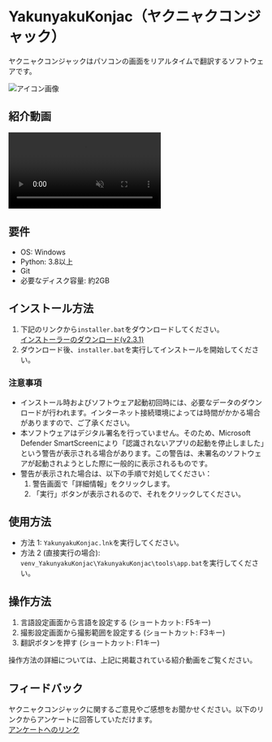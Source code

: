 # YakunyakuKonjac（ヤクニャクコンジャック）
ヤクニャクコンジャックはパソコンの画面をリアルタイムで翻訳するソフトウェアです。

![アイコン画像](https://github.com/k4r44g3/YakunyakuKonjac/assets/127704026/9e3e66ed-6701-4e31-b6ff-449135f3e2b2)

## 紹介動画
<div><video controls src="https://github.com/k4r44g3/YakunyakuKonjac/assets/127704026/10f80d50-2478-43b5-af46-8d524718c784" muted="false"></video></div>

## 要件
- OS: Windows
- Python: 3.8以上
- Git
- 必要なディスク容量: 約2GB

## インストール方法
1. 下記のリンクから`installer.bat`をダウンロードしてください。<br>
[インストーラーのダウンロード(v2.3.1)](https://github.com/k4r44g3/YakunyakuKonjac/releases/download/v2.3.1/v2.3.1_installer.bat)
2. ダウンロード後、`installer.bat`を実行してインストールを開始してください。

### 注意事項
- インストール時およびソフトウェア起動初回時には、必要なデータのダウンロードが行われます。インターネット接続環境によっては時間がかかる場合がありますので、ご了承ください。
- 本ソフトウェアはデジタル署名を行っていません。そのため、Microsoft Defender SmartScreenにより「認識されないアプリの起動を停止しました」という警告が表示される場合があります。この警告は、未署名のソフトウェアが起動されようとした際に一般的に表示されるものです。
- 警告が表示された場合は、以下の手順で対処してください：
  1. 警告画面で「詳細情報」をクリックします。
  2. 「実行」ボタンが表示されるので、それをクリックしてください。

## 使用方法
- 方法 1:
  `YakunyakuKonjac.lnk`を実行してください。
- 方法 2 (直接実行の場合):
  `venv_YakunyakuKonjac\YakunyakuKonjac\tools\app.bat`を実行してください。

## 操作方法
  1. 言語設定画面から言語を設定する (ショートカット: F5キー)
  2. 撮影設定画面から撮影範囲を設定する (ショートカット: F3キー)
  3. 翻訳ボタンを押す (ショートカット: F1キー)

  操作方法の詳細については、上記に掲載されている紹介動画をご覧ください。

## フィードバック
ヤクニャクコンジャックに関するご意見やご感想をお聞かせください。以下のリンクからアンケートに回答していただけます。<br>
[アンケートへのリンク](https://docs.google.com/forms/d/1g919qTV0lA9UiCXk3kzTjdvHwbfZypD55XXwBMhORsY/edit)
